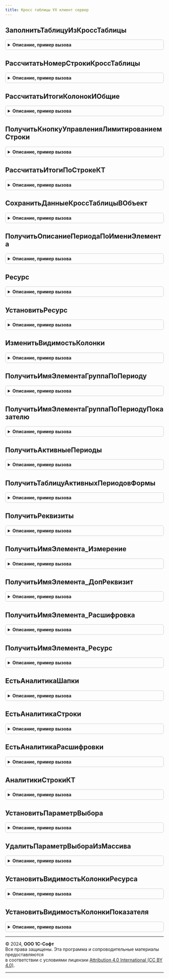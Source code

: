 ```yaml
---
title: Кросс таблицы УХ клиент сервер
---
```



## ЗаполнитьТаблицуИзКроссТаблицы
<details style="margin: 1em 0; padding: 0.5em; border: 1px solid #ccc; border-radius: 6px;">

<summary style="font-weight: bold; cursor: pointer;">Описание, пример вызова</summary>

```bsl

// Заполнить таблицу из кросс-таблицы с переносом значений из колонок кросс-таблицы в реквизиты таблицы.
//
// Параметры:
//  Таблица              - ДанныеФормы.Коллекция - Табличная часть объекта
//	ОписаниеКТ			 - Структура - Описание кросс-таблицы
//  КроссТаблица         - ДанныеФормы.Коллекция - Кросс-таблица в форме
//  ТаблицаРасшифровки   - ДанныеФормы.Коллекция - Расшифровка кросс-таблицы
//  Периоды              - ДанныеФормы.Коллекция - Периоды кросс-таблицы
//
Процедура ЗаполнитьТаблицуИзКроссТаблицы(Объект, ОписаниеКТ, КроссТаблица, ТаблицаРасшифровки, Периоды) Экспорт
```

Пример вызова
```bsl
КроссТаблицыУХКлиентСервер.ЗаполнитьТаблицуИзКроссТаблицы(Объект, ОписаниеКТ, КроссТаблица, ТаблицаРасшифровки, Периоды) 
```
</details>

## РассчитатьНомерСтрокиКроссТаблицы
<details style="margin: 1em 0; padding: 0.5em; border: 1px solid #ccc; border-radius: 6px;">

<summary style="font-weight: bold; cursor: pointer;">Описание, пример вызова</summary>

```bsl

// Процедура рассчитывает добавленное поле "Номер строки" для кросс-таблицы
//
// Параметры:
//  Форма                    - УправляемаяФорма - Форма в которой есть кросс-таблица
//  ИмяРеквизитаКроссТаблицы - Строка - Имя кросс-таблицы в форме
//
Процедура РассчитатьНомерСтрокиКроссТаблицы(ОписаниеКТ, Форма) Экспорт
```

Пример вызова
```bsl
КроссТаблицыУХКлиентСервер.РассчитатьНомерСтрокиКроссТаблицы(ОписаниеКТ, Форма) 
```
</details>

## РассчитатьИтогиКолонокИОбщие
<details style="margin: 1em 0; padding: 0.5em; border: 1px solid #ccc; border-radius: 6px;">

<summary style="font-weight: bold; cursor: pointer;">Описание, пример вызова</summary>

```bsl

// Процедура рассчитывает итоги ресурсов кросс-таблицы
//
// Параметры:
//  Форма                    - УправляемаяФорма - Форма в которой есть кросс-таблица
//	ОписаниеКТ				 - Структура - Описание кросс-таблицы
//  РассчитыватьСтроки		 - Булево - Признак необходимости расчета строк
//
Процедура РассчитатьИтогиКолонокИОбщие(ОписаниеКТ, Форма, РассчитыватьСтроки = Истина) Экспорт
```

Пример вызова
```bsl
КроссТаблицыУХКлиентСервер.РассчитатьИтогиКолонокИОбщие(ОписаниеКТ, Форма, РассчитыватьСтроки);
```
</details>

## ПолучитьКнопкуУправленияЛимитированиемСтроки
<details style="margin: 1em 0; padding: 0.5em; border: 1px solid #ccc; border-radius: 6px;">

<summary style="font-weight: bold; cursor: pointer;">Описание, пример вызова</summary>

```bsl

//
Функция ПолучитьКнопкуУправленияЛимитированиемСтроки(ОписаниеКТ, Форма) экспорт Экспорт
```

Пример вызова
```bsl
Результат = КроссТаблицыУХКлиентСервер.ПолучитьКнопкуУправленияЛимитированиемСтроки(ОписаниеКТ, Форма) экспорт);
```
</details>

## РассчитатьИтогиПоСтрокеКТ
<details style="margin: 1em 0; padding: 0.5em; border: 1px solid #ccc; border-radius: 6px;">

<summary style="font-weight: bold; cursor: pointer;">Описание, пример вызова</summary>

```bsl

// Процедура рассчитывает итоги по строкеКТ (Сумма, кол-во)
Процедура РассчитатьИтогиПоСтрокеКТ(ОписаниеКТ, СтрокаКТ, МассивАктивныПериодов) Экспорт
```

Пример вызова
```bsl
КроссТаблицыУХКлиентСервер.РассчитатьИтогиПоСтрокеКТ(ОписаниеКТ, СтрокаКТ, МассивАктивныПериодов) 
```
</details>

## СохранитьДанныеКроссТаблицыВОбъект
<details style="margin: 1em 0; padding: 0.5em; border: 1px solid #ccc; border-radius: 6px;">

<summary style="font-weight: bold; cursor: pointer;">Описание, пример вызова</summary>

```bsl

Процедура СохранитьДанныеКроссТаблицыВОбъект(ДокументОбъект, ОписаниеКТ, Форма) экспорт Экспорт
```

Пример вызова
```bsl
КроссТаблицыУХКлиентСервер.СохранитьДанныеКроссТаблицыВОбъект(ДокументОбъект, ОписаниеКТ, Форма) экспорт);
```
</details>

## ПолучитьОписаниеПериодаПоИмениЭлемента
<details style="margin: 1em 0; padding: 0.5em; border: 1px solid #ccc; border-radius: 6px;">

<summary style="font-weight: bold; cursor: pointer;">Описание, пример вызова</summary>

```bsl

Функция ПолучитьОписаниеПериодаПоИмениЭлемента(ТаблицаПериодов, ИмяЭлемента) Экспорт
```

Пример вызова
```bsl
Результат = КроссТаблицыУХКлиентСервер.ПолучитьОписаниеПериодаПоИмениЭлемента(ТаблицаПериодов, ИмяЭлемента) 
```
</details>

## Ресурс
<details style="margin: 1em 0; padding: 0.5em; border: 1px solid #ccc; border-radius: 6px;">

<summary style="font-weight: bold; cursor: pointer;">Описание, пример вызова</summary>

```bsl

Функция Ресурс(СтрокаКТ, ПериодКТ, ПрефиксРесурса) экспорт Экспорт
```

Пример вызова
```bsl
Результат = КроссТаблицыУХКлиентСервер.Ресурс(СтрокаКТ, ПериодКТ, ПрефиксРесурса) экспорт);
```
</details>

## УстановитьРесурс
<details style="margin: 1em 0; padding: 0.5em; border: 1px solid #ccc; border-radius: 6px;">

<summary style="font-weight: bold; cursor: pointer;">Описание, пример вызова</summary>

```bsl

Процедура УстановитьРесурс(СтрокаКТ, ПериодКТ, ПрефиксРесурса, Значение) экспорт Экспорт
```

Пример вызова
```bsl
КроссТаблицыУХКлиентСервер.УстановитьРесурс(СтрокаКТ, ПериодКТ, ПрефиксРесурса, Значение) экспорт);
```
</details>

## ИзменитьВидимостьКолонки
<details style="margin: 1em 0; padding: 0.5em; border: 1px solid #ccc; border-radius: 6px;">

<summary style="font-weight: bold; cursor: pointer;">Описание, пример вызова</summary>

```bsl

Процедура ИзменитьВидимостьКолонки(Форма, ОписаниеКТ, ИмяЭлементаУправления, ВидимостьКолонкиКТ) экспорт Экспорт
```

Пример вызова
```bsl
КроссТаблицыУХКлиентСервер.ИзменитьВидимостьКолонки(Форма, ОписаниеКТ, ИмяЭлементаУправления, ВидимостьКолонкиКТ) экспорт);
```
</details>

## ПолучитьИмяЭлементаГруппаПоПериоду
<details style="margin: 1em 0; padding: 0.5em; border: 1px solid #ccc; border-radius: 6px;">

<summary style="font-weight: bold; cursor: pointer;">Описание, пример вызова</summary>

```bsl

Функция ПолучитьИмяЭлементаГруппаПоПериоду(ОписаниеКТ, ОписаниеПериода) экспорт Экспорт
```

Пример вызова
```bsl
Результат = КроссТаблицыУХКлиентСервер.ПолучитьИмяЭлементаГруппаПоПериоду(ОписаниеКТ, ОписаниеПериода) экспорт);
```
</details>

## ПолучитьИмяЭлементаГруппаПоПериодуПоказателю
<details style="margin: 1em 0; padding: 0.5em; border: 1px solid #ccc; border-radius: 6px;">

<summary style="font-weight: bold; cursor: pointer;">Описание, пример вызова</summary>

```bsl

Функция ПолучитьИмяЭлементаГруппаПоПериодуПоказателю(ОписаниеКТ, ОписаниеПериода, ОписаниеПоказателя) экспорт Экспорт
```

Пример вызова
```bsl
Результат = КроссТаблицыУХКлиентСервер.ПолучитьИмяЭлементаГруппаПоПериодуПоказателю(ОписаниеКТ, ОписаниеПериода, ОписаниеПоказателя) экспорт);
```
</details>

## ПолучитьАктивныеПериоды
<details style="margin: 1em 0; padding: 0.5em; border: 1px solid #ccc; border-radius: 6px;">

<summary style="font-weight: bold; cursor: pointer;">Описание, пример вызова</summary>

```bsl

// Функция возвращает активные периоды кросс-таблицы
Функция ПолучитьАктивныеПериоды(ОписаниеКТ, Форма) экспорт Экспорт
```

Пример вызова
```bsl
Результат = КроссТаблицыУХКлиентСервер.ПолучитьАктивныеПериоды(ОписаниеКТ, Форма) экспорт);
```
</details>

## ПолучитьТаблицуАктивныхПериодовФормы
<details style="margin: 1em 0; padding: 0.5em; border: 1px solid #ccc; border-radius: 6px;">

<summary style="font-weight: bold; cursor: pointer;">Описание, пример вызова</summary>

```bsl

// Функция возвращает таблицу периодов указанной кросс-таблицы
Функция ПолучитьТаблицуАктивныхПериодовФормы(ОписаниеКТ, Форма) экспорт Экспорт
```

Пример вызова
```bsl
Результат = КроссТаблицыУХКлиентСервер.ПолучитьТаблицуАктивныхПериодовФормы(ОписаниеКТ, Форма) экспорт);
```
</details>

## ПолучитьРеквизиты
<details style="margin: 1em 0; padding: 0.5em; border: 1px solid #ccc; border-radius: 6px;">

<summary style="font-weight: bold; cursor: pointer;">Описание, пример вызова</summary>

```bsl

// Функция возвращает массив реквизитов кросс-таблицы по заданным в параметрах массивах ресурсов, показателей и периодов.
Функция ПолучитьРеквизиты(Ресурсы, Показатели, Периоды) экспорт Экспорт
```

Пример вызова
```bsl
Результат = КроссТаблицыУХКлиентСервер.ПолучитьРеквизиты(Ресурсы, Показатели, Периоды) экспорт);
```
</details>

## ПолучитьИмяЭлемента_Измерение
<details style="margin: 1em 0; padding: 0.5em; border: 1px solid #ccc; border-radius: 6px;">

<summary style="font-weight: bold; cursor: pointer;">Описание, пример вызова</summary>

```bsl

//
Функция ПолучитьИмяЭлемента_Измерение(ОписаниеКТ, УникальноеИмяЭлемента, Постфикс="") экспорт Экспорт
```

Пример вызова
```bsl
Результат = КроссТаблицыУХКлиентСервер.ПолучитьИмяЭлемента_Измерение(ОписаниеКТ, УникальноеИмяЭлемента, Постфикс);
```
</details>

## ПолучитьИмяЭлемента_ДопРеквизит
<details style="margin: 1em 0; padding: 0.5em; border: 1px solid #ccc; border-radius: 6px;">

<summary style="font-weight: bold; cursor: pointer;">Описание, пример вызова</summary>

```bsl

//
Функция ПолучитьИмяЭлемента_ДопРеквизит(ОписаниеКТ, УникальноеИмяЭлемента) экспорт Экспорт
```

Пример вызова
```bsl
Результат = КроссТаблицыУХКлиентСервер.ПолучитьИмяЭлемента_ДопРеквизит(ОписаниеКТ, УникальноеИмяЭлемента) экспорт);
```
</details>

## ПолучитьИмяЭлемента_Расшифровка
<details style="margin: 1em 0; padding: 0.5em; border: 1px solid #ccc; border-radius: 6px;">

<summary style="font-weight: bold; cursor: pointer;">Описание, пример вызова</summary>

```bsl

// Имя элемента из таблицы экспресс-расшифровки
Функция ПолучитьИмяЭлемента_Расшифровка(ОписаниеКТ, УникальноеИмяЭлемента, Постфикс="") экспорт Экспорт
```

Пример вызова
```bsl
Результат = КроссТаблицыУХКлиентСервер.ПолучитьИмяЭлемента_Расшифровка(ОписаниеКТ, УникальноеИмяЭлемента, Постфикс);
```
</details>

## ПолучитьИмяЭлемента_Ресурс
<details style="margin: 1em 0; padding: 0.5em; border: 1px solid #ccc; border-radius: 6px;">

<summary style="font-weight: bold; cursor: pointer;">Описание, пример вызова</summary>

```bsl

// Получить имя элемента ресурса
Функция ПолучитьИмяЭлемента_Ресурс(ОписаниеКТ, УникальноеИмяЭлемента, Постфикс="") экспорт Экспорт
```

Пример вызова
```bsl
Результат = КроссТаблицыУХКлиентСервер.ПолучитьИмяЭлемента_Ресурс(ОписаниеКТ, УникальноеИмяЭлемента, Постфикс);
```
</details>

## ЕстьАналитикаШапки
<details style="margin: 1em 0; padding: 0.5em; border: 1px solid #ccc; border-radius: 6px;">

<summary style="font-weight: bold; cursor: pointer;">Описание, пример вызова</summary>

```bsl

Функция ЕстьАналитикаШапки(ОписаниеКТ, ИмяАналитики) экспорт Экспорт
```

Пример вызова
```bsl
Результат = КроссТаблицыУХКлиентСервер.ЕстьАналитикаШапки(ОписаниеКТ, ИмяАналитики) экспорт);
```
</details>

## ЕстьАналитикаСтроки
<details style="margin: 1em 0; padding: 0.5em; border: 1px solid #ccc; border-radius: 6px;">

<summary style="font-weight: bold; cursor: pointer;">Описание, пример вызова</summary>

```bsl

Функция ЕстьАналитикаСтроки(ОписаниеКТ, ИмяАналитики) экспорт Экспорт
```

Пример вызова
```bsl
Результат = КроссТаблицыУХКлиентСервер.ЕстьАналитикаСтроки(ОписаниеКТ, ИмяАналитики) экспорт);
```
</details>

## ЕстьАналитикаРасшифровки
<details style="margin: 1em 0; padding: 0.5em; border: 1px solid #ccc; border-radius: 6px;">

<summary style="font-weight: bold; cursor: pointer;">Описание, пример вызова</summary>

```bsl

Функция ЕстьАналитикаРасшифровки(ОписаниеКТ, ИмяАналитики) экспорт Экспорт
```

Пример вызова
```bsl
Результат = КроссТаблицыУХКлиентСервер.ЕстьАналитикаРасшифровки(ОписаниеКТ, ИмяАналитики) экспорт);
```
</details>

## АналитикиСтрокиКТ
<details style="margin: 1em 0; padding: 0.5em; border: 1px solid #ccc; border-radius: 6px;">

<summary style="font-weight: bold; cursor: pointer;">Описание, пример вызова</summary>

```bsl

Функция АналитикиСтрокиКТ(ОписаниеКТ, Форма, ТекущиеДанные, ОбязательныеРеквизитыШапки="") экспорт Экспорт
```

Пример вызова
```bsl
Результат = КроссТаблицыУХКлиентСервер.АналитикиСтрокиКТ(ОписаниеКТ, Форма, ТекущиеДанные, ОбязательныеРеквизитыШапки);
```
</details>

## УстановитьПараметрВыбора
<details style="margin: 1em 0; padding: 0.5em; border: 1px solid #ccc; border-radius: 6px;">

<summary style="font-weight: bold; cursor: pointer;">Описание, пример вызова</summary>

```bsl

// Процедура добавляет/заменяет параметр выбора у поля ввода формы
Процедура УстановитьПараметрВыбора(Элемент, ИмяПараметраВыбора, Ограничение) экспорт Экспорт
```

Пример вызова
```bsl
КроссТаблицыУХКлиентСервер.УстановитьПараметрВыбора(Элемент, ИмяПараметраВыбора, Ограничение) экспорт);
```
</details>

## УдалитьПараметрВыбораИзМассива
<details style="margin: 1em 0; padding: 0.5em; border: 1px solid #ccc; border-radius: 6px;">

<summary style="font-weight: bold; cursor: pointer;">Описание, пример вызова</summary>

```bsl

// Процедура удаляет по имени параметр выбора из массива параметров выбора
Процедура УдалитьПараметрВыбораИзМассива(МассивПараметровВыбора, ИмяПараметраВыбора) экспорт Экспорт
```

Пример вызова
```bsl
КроссТаблицыУХКлиентСервер.УдалитьПараметрВыбораИзМассива(МассивПараметровВыбора, ИмяПараметраВыбора) экспорт);
```
</details>

## УстановитьВидимостьКолонкиРесурса
<details style="margin: 1em 0; padding: 0.5em; border: 1px solid #ccc; border-radius: 6px;">

<summary style="font-weight: bold; cursor: pointer;">Описание, пример вызова</summary>

```bsl

// Процедура устанавливает видимость колонок ресурса кросс-таблицы
Процедура УстановитьВидимостьКолонкиРесурса(Форма, ОписаниеКТ, ОписаниеРесурса, ВидимостьКолонкиКТ) экспорт Экспорт
```

Пример вызова
```bsl
КроссТаблицыУХКлиентСервер.УстановитьВидимостьКолонкиРесурса(Форма, ОписаниеКТ, ОписаниеРесурса, ВидимостьКолонкиКТ) экспорт);
```
</details>

## УстановитьВидимостьКолонкиПоказателя
<details style="margin: 1em 0; padding: 0.5em; border: 1px solid #ccc; border-radius: 6px;">

<summary style="font-weight: bold; cursor: pointer;">Описание, пример вызова</summary>

```bsl

// Процедура устанавливает видимость колонок показателей кросс-таблицы
Процедура УстановитьВидимостьКолонкиПоказателя(Форма, ОписаниеКТ, ОписаниеПоказателя, ВидимостьКолонкиКТ) экспорт Экспорт
```

Пример вызова
```bsl
КроссТаблицыУХКлиентСервер.УстановитьВидимостьКолонкиПоказателя(Форма, ОписаниеКТ, ОписаниеПоказателя, ВидимостьКолонкиКТ) экспорт);
```
</details>

---

© 2024, **ООО 1С-Софт**  
Все права защищены. Эта программа и сопроводительные материалы предоставляются  
в соответствии с условиями лицензии [Attribution 4.0 International (CC BY 4.0)](https://creativecommons.org/licenses/by/4.0/legalcode).

---
